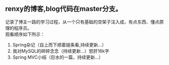 ## renxy的博客,blog代码在master分支。
记录了博主一路的学习过程，从一个只有基础的空架子注入成，有点东西、懂点原理的程序员。  
观看顺序如下所示：  
1. Spring杂记（自上而下顺着链条看,持续更新...）
2. 我对MySQL的碎碎念念（持续更新...）怒肝16k字
3. Spring MVC小结（巨水的一篇，持续更新...）
